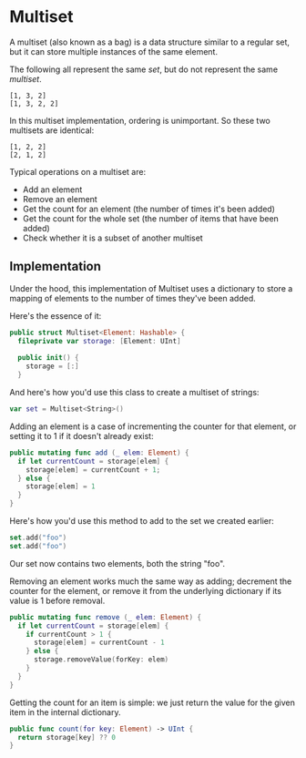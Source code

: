 # Multiset

A multiset (also known as a bag) is a data structure similar to a regular set, but it can store multiple instances of the same element.

The following all represent the same *set*, but do not represent the same *multiset*.

```
[1, 3, 2]
[1, 3, 2, 2]
```

In this multiset implementation, ordering is unimportant. So these two multisets are identical:

```
[1, 2, 2]
[2, 1, 2]
```

Typical operations on a multiset are:

- Add an element
- Remove an element
- Get the count for an element (the number of times it's been added)
- Get the count for the whole set (the number of items that have been added)
- Check whether it is a subset of another multiset

## Implementation

Under the hood, this implementation of Multiset uses a dictionary to store a mapping of elements to the number of times they've been added.

Here's the essence of it:

``` swift
public struct Multiset<Element: Hashable> {
  fileprivate var storage: [Element: UInt]
  
  public init() {
    storage = [:]
  }
```

And here's how you'd use this class to create a multiset of strings:

``` swift
var set = Multiset<String>()
```

Adding an element is a case of incrementing the counter for that element, or setting it to 1 if it doesn't already exist:

``` swift
public mutating func add (_ elem: Element) {
  if let currentCount = storage[elem] {
    storage[elem] = currentCount + 1;
  } else {
    storage[elem] = 1
  }
}
```

Here's how you'd use this method to add to the set we created earlier:

```swift
set.add("foo")
set.add("foo") 
```

Our set now contains two elements, both the string "foo".

Removing an element works much the same way as adding; decrement the counter for the element, or remove it from the underlying dictionary if its value is 1 before removal.

``` swift
public mutating func remove (_ elem: Element) {
  if let currentCount = storage[elem] {
    if currentCount > 1 {
      storage[elem] = currentCount - 1
    } else {
      storage.removeValue(forKey: elem)
    }
  }
}
```

Getting the count for an item is simple: we just return the value for the given item in the internal dictionary.

``` swift
public func count(for key: Element) -> UInt {
  return storage[key] ?? 0
}
```
